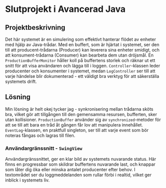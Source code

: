 # Slutprojekt i Avancerad Java

## Projektbeskrivning
Det här systemet är en simulering som effektivt hanterar flödet av enheter med hjälp av Java-trådar. Med en buffert, som är hjärtat i systemet, ser den till att producent-trådarna (Producer) kan leverera sina enheter smidigt, och att konsument-trådarna (Consumer) kan bearbeta dem utan dröjsmål. En `ProductionBufferMonitor` håller koll på buffertens storlek och räknar ut ett snitt för att visa användaren och lägga till i loggen. `Controller`-klassen leder producenter och konsumenter i systemet, medan `LogController` ser till att varje händelse blir dokumenterad - ett väldigt bra verktyg för att säkerställa systemets drift.

## Lösning
Min lösning är helt okej tycker jag - synkronisering mellan trådarna sköts bra, vilket gör att tillgången till den gemensamma resursen, bufferten, sker utan kollisioner. `ProductionBuffer` använder sig av `synchronized`-metoder för att se till att bara en tråd åt gången får lov att manipulera innehållet. `EventLog`-klassen, en praktfull singleton, ser till att varje event som bör noteras fångas och lagras till filen. 

### Användargränssnitt - `SwingView`
Användargränssnittet, ger en klar bild av systemets nuvarande status. Här finns en progressbar som skildrar buffertens nuvarande last, och knappar som låter dig öka eller minska antalet producenter efter behov. I textområdet ser du loggmeddelanden som rullar förbi i realtid, vilket ger inblick i systemets liv.
